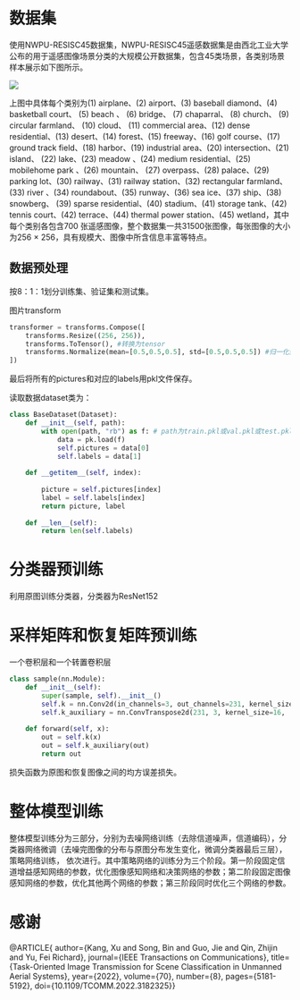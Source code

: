 # 数据集

使用NWPU-RESISC45数据集，NWPU-RESISC45遥感数据集是由西北工业大学公布的用于遥感图像场景分类的大规模公开数据集，包含45类场景，各类别场景样本展示如下图所示。&#x20;

![](https://img-blog.csdnimg.cn/3d3413264eed450f82f1ed2391ba8afa.png#pic_center)

&#x20;  上图中具体每个类别为(1) airplane、(2) airport、(3) baseball diamond、(4) basketball court、 (5) beach 、 (6) bridge、 (7) chaparral、 (8) church、 (9) circular farmland、 (10) cloud、 (11) commercial area、(12) dense residential、(13) desert、(14) forest、(15) freeway、(16) golf course、(17) ground track field、(18) harbor、(19) industrial area、(20) intersection、(21) island、 (22) lake、(23) meadow 、(24) medium residential、(25) mobilehome park 、(26) mountain、 (27) overpass、(28) palace、(29) parking lot、(30) railway、(31) railway station、(32) rectangular farmland、(33) river 、(34) roundabout、(35) runway、(36) sea ice、(37) ship、(38) snowberg、 (39) sparse residential、(40) stadium、(41) storage tank、(42) tennis court、(42) terrace、(44) thermal power station、(45) wetland，其中每个类别各包含700 张遥感图像，整个数据集一共31500张图像，每张图像的大小为256 × 256，具有规模大、图像中所含信息丰富等特点。

## 数据预处理

按8：1：1划分训练集、验证集和测试集。

图片transform

```python
transformer = transforms.Compose([
    transforms.Resize((256, 256)), 
    transforms.ToTensor(), #转换为tensor
    transforms.Normalize(mean=[0.5,0.5,0.5], std=[0.5,0.5,0.5]) #归一化到【-1，1】
])  
```

最后将所有的pictures和对应的labels用pkl文件保存。

读取数据dataset类为：

```python
class BaseDataset(Dataset):
    def __init__(self, path):
        with open(path, "rb") as f: # path为train.pkl或val.pkl或test.pkl的路径
            data = pk.load(f)
            self.pictures = data[0]
            self.labels = data[1]
                
    def __getitem__(self, index):
        
        picture = self.pictures[index]
        label = self.labels[index]
        return picture, label
    
    def __len__(self):
        return len(self.labels)
```

# 分类器预训练

利用原图训练分类器，分类器为ResNet152

# 采样矩阵和恢复矩阵预训练

一个卷积层和一个转置卷积层

```python
class sample(nn.Module):
    def __init__(self):
        super(sample, self).__init__()
        self.k = nn.Conv2d(in_channels=3, out_channels=231, kernel_size=16, stride=16, bias=False) # [3*256*256]->[231*16*16] 0.3倍采样
        self.k_auxiliary = nn.ConvTranspose2d(231, 3, kernel_size=16,  stride=16, bias=False) # [231*16*16]->[3*256*256] 利用转置卷积恢复原图
        
    def forward(self, x):
        out = self.k(x)
        out = self.k_auxiliary(out)
        return out
```

损失函数为原图和恢复图像之间的均方误差损失。

# 整体模型训练

整体模型训练分为三部分，分别为去噪网络训练（去除信道噪声，信道编码），分类器网络微调（去噪完图像的分布与原图分布发生变化，微调分类器最后三层），策略网络训练， 依次进行。其中策略网络的训练分为三个阶段。第一阶段固定信道增益感知网络的参数，优化图像感知网络和决策网络的参数；第二阶段固定图像感知网络的参数，优化其他两个网络的参数；第三阶段同时优化三个网络的参数。

# 感谢

@ARTICLE{
  author={Kang, Xu and Song, Bin and Guo, Jie and Qin, Zhijin and Yu, Fei Richard},
  journal={IEEE Transactions on Communications}, 
  title={Task-Oriented Image Transmission for Scene Classification in Unmanned Aerial Systems}, 
  year={2022},
  volume={70},
  number={8},
  pages={5181-5192},
  doi={10.1109/TCOMM.2022.3182325}}